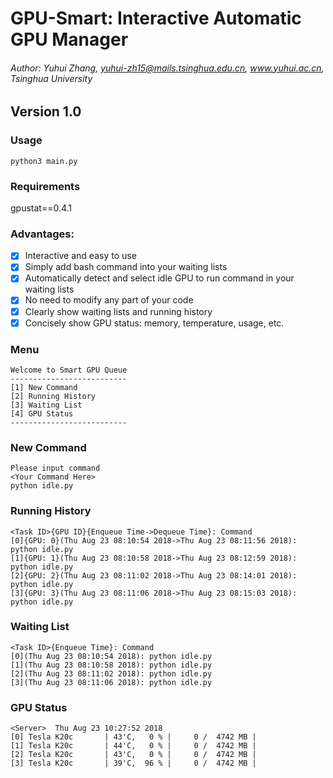 # GPU-Smart: Interactive Automatic GPU Manager

###### Author: Yuhui Zhang, yuhui-zh15@mails.tsinghua.edu.cn, www.yuhui.ac.cn, Tsinghua University

## Version 1.0

### Usage

`python3 main.py`

### Requirements

gpustat==0.4.1

### Advantages:

- [x] Interactive and easy to use
- [x] Simply add bash command into your waiting lists
- [x] Automatically detect and select idle GPU to run command in your waiting lists
- [x] No need to modify any part of your code
- [x] Clearly show waiting lists and running history
- [x] Concisely show GPU status: memory, temperature, usage, etc.

### Menu
```
Welcome to Smart GPU Queue
--------------------------
[1] New Command
[2] Running History
[3] Waiting List
[4] GPU Status
--------------------------
```

### New Command
```
Please input command
<Your Command Here>
python idle.py
```

### Running History
```
<Task ID>{GPU ID}{Enqueue Time->Dequeue Time}: Command
[0]{GPU: 0}(Thu Aug 23 08:10:54 2018->Thu Aug 23 08:11:56 2018): python idle.py
[1]{GPU: 1}(Thu Aug 23 08:10:58 2018->Thu Aug 23 08:12:59 2018): python idle.py
[2]{GPU: 2}(Thu Aug 23 08:11:02 2018->Thu Aug 23 08:14:01 2018): python idle.py
[3]{GPU: 3}(Thu Aug 23 08:11:06 2018->Thu Aug 23 08:15:03 2018): python idle.py
```

### Waiting List
```
<Task ID>{Enqueue Time}: Command
[0](Thu Aug 23 08:10:54 2018): python idle.py
[1](Thu Aug 23 08:10:58 2018): python idle.py
[2](Thu Aug 23 08:11:02 2018): python idle.py
[3](Thu Aug 23 08:11:06 2018): python idle.py
```

### GPU Status
```
<Server>  Thu Aug 23 10:27:52 2018
[0] Tesla K20c       | 43'C,   0 % |     0 /  4742 MB |
[1] Tesla K20c       | 44'C,   0 % |     0 /  4742 MB |
[2] Tesla K20c       | 43'C,   0 % |     0 /  4742 MB |
[3] Tesla K20c       | 39'C,  96 % |     0 /  4742 MB |
```
